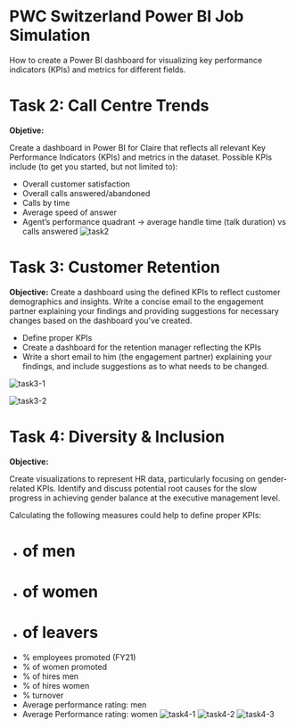 # PWC Switzerland Power BI Job Simulation

How to create a Power BI dashboard for visualizing key performance indicators (KPIs) and metrics for different fields.


# Task 2: Call Centre Trends

**Objetive:**

Create a dashboard in Power BI for Claire that reflects all relevant Key Performance Indicators (KPIs) and metrics in the dataset. 
Possible KPIs include (to get you started, but not limited to):

- Overall customer satisfaction
- Overall calls answered/abandoned
- Calls by time
- Average speed of answer
- Agent’s performance quadrant -> average handle time (talk duration) vs calls answered
![task2](https://github.com/eloisjr/PWC-Switzerland-Power-BI-Job-Simulation/assets/81710422/24f3e109-df0b-4ea1-bcef-464c770ccd46)

  


# Task 3: Customer Retention

**Objective:**
Create a dashboard using the defined KPIs to reflect customer demographics and insights.
Write a concise email to the engagement partner explaining your findings and providing suggestions for necessary changes based on the dashboard you've created.

- Define proper KPIs
- Create a dashboard for the retention manager reflecting the KPIs
- Write a short email to him (the engagement partner) explaining your findings, and include suggestions as to what needs to be changed.

![task3-1](https://github.com/eloisjr/PWC-Switzerland-Power-BI-Job-Simulation/assets/81710422/ef535b58-5a79-427e-b478-a5ebd4761cff)

![task3-2](https://github.com/eloisjr/PWC-Switzerland-Power-BI-Job-Simulation/assets/81710422/5016eb6b-0fd2-45b1-a5bc-2a965176abaa)


# Task 4: Diversity & Inclusion

**Objective:**

Create visualizations to represent HR data, particularly focusing on gender-related KPIs. Identify and discuss potential root causes for the slow progress in achieving gender balance at the executive management level.

Calculating the following measures could help to define proper KPIs:

- # of men
- # of women
- # of leavers
- % employees promoted (FY21)
- % of women promoted
- % of hires men
- % of hires women
- % turnover 
- Average performance rating: men
- Average Performance rating: women
![task4-1](https://github.com/eloisjr/PWC-Switzerland-Power-BI-Job-Simulation/assets/81710422/d2011299-1198-4c72-a9b3-1bd30bbae4b9)
![task4-2](https://github.com/eloisjr/PWC-Switzerland-Power-BI-Job-Simulation/assets/81710422/02d6b180-4363-424c-ae87-97cf614179c8)
![task4-3](https://github.com/eloisjr/PWC-Switzerland-Power-BI-Job-Simulation/assets/81710422/736c146a-b4d7-4f6b-8697-16c7f71d47bb)

